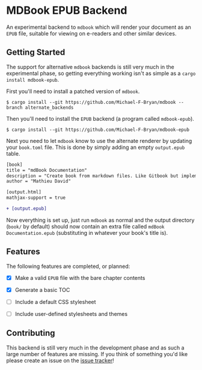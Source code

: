 # MDBook EPUB Backend

An experimental backend to `mdbook` which will render your document as an `EPUB`
file, suitable for viewing on e-readers and other similar devices.


## Getting Started

The support for alternative `mdbook` backends is still very much in the 
experimental phase, so getting everything working isn't as simple as a 
`cargo install mdbook-epub`.

First you'll need to install a patched version of `mdbook`.

```
$ cargo install --git https://github.com/Michael-F-Bryan/mdbook --branch alternate_backends
```

Then you'll need to install the `EPUB` backend (a program called `mdbook-epub`).

```
$ cargo install --git https://github.com/Michael-F-Bryan/mdbook-epub
```

Next you need to let `mdbook` know to use the alternate renderer by updating 
your `book.toml` file. This is done by simply adding an empty `output.epub` 
table.

```diff
[book]
title = "mdBook Documentation"
description = "Create book from markdown files. Like Gitbook but implemented in Rust"
author = "Mathieu David"

[output.html]
mathjax-support = true

+ [output.epub]
```

Now everything is set up, just run `mdbook` as normal and the output directory 
(`book/` by default) should now contain an extra file called 
`mdBook Documentation.epub` (substituting in whatever your book's title is).


## Features

The following features are completed, or planned:

- [x] Make a valid `EPUB` file with the bare chapter contents
- [x] Generate a basic TOC
- [ ] Include a default CSS stylesheet
- [ ] Include user-defined stylesheets and themes


## Contributing

This backend is still very much in the development phase and as such a large 
number of features are missing. If you think of something you'd like please 
create an issue on the [issue tracker]!


[issue tracker]: https://github.com/Michael-F-Bryan/mdbook-epub/issues